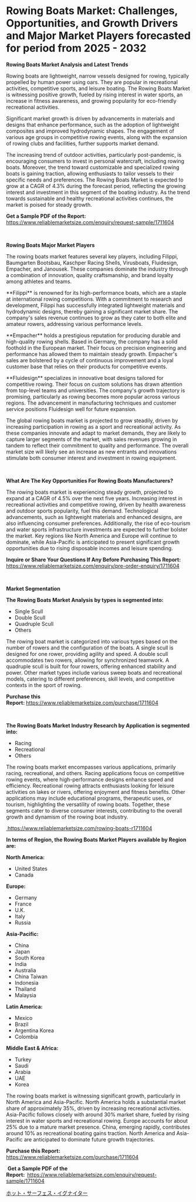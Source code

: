 <p><h1>Rowing Boats Market: Challenges, Opportunities, and Growth Drivers and Major Market Players forecasted for period from 2025 - 2032</h1></p><p><strong>Rowing Boats Market Analysis and Latest Trends</strong></p>
<p><p>Rowing boats are lightweight, narrow vessels designed for rowing, typically propelled by human power using oars. They are popular in recreational activities, competitive sports, and leisure boating. The Rowing Boats Market is witnessing positive growth, fueled by rising interest in water sports, an increase in fitness awareness, and growing popularity for eco-friendly recreational activities. </p><p>Significant market growth is driven by advancements in materials and designs that enhance performance, such as the adoption of lightweight composites and improved hydrodynamic shapes. The engagement of various age groups in competitive rowing events, along with the expansion of rowing clubs and facilities, further supports market demand. </p><p>The increasing trend of outdoor activities, particularly post-pandemic, is encouraging consumers to invest in personal watercraft, including rowing boats. Moreover, the trend toward customizable and specialized rowing boats is gaining traction, allowing enthusiasts to tailor vessels to their specific needs and preferences. The Rowing Boats Market is expected to grow at a CAGR of 4.3% during the forecast period, reflecting the growing interest and investment in this segment of the boating industry. As the trend towards sustainable and healthy recreational activities continues, the market is poised for steady growth.</p></p>
<p><strong>Get a Sample PDF of the Report:&nbsp;</strong> <a href="https://www.reliablemarketsize.com/enquiry/request-sample/1711604?utm_campaign=1886&utm_medium=2&utm_source=Github&utm_content=ia&utm_term=11012025&utm_id=rowing-boats">https://www.reliablemarketsize.com/enquiry/request-sample/1711604</a></p>
<p>&nbsp;</p>
<p><strong>Rowing Boats Major Market Players</strong></p>
<p><p>The rowing boats market features several key players, including Filippi, Baumgarten Bootsbau, Kaschper Racing Shells, Virusboats, Fluidesign, Empacher, and Janousek. These companies dominate the industry through a combination of innovation, quality craftsmanship, and brand loyalty among athletes and teams.</p><p>**Filippi** is renowned for its high-performance boats, which are a staple at international rowing competitions. With a commitment to research and development, Filippi has successfully integrated lightweight materials and hydrodynamic designs, thereby gaining a significant market share. The company's sales revenue continues to grow as they cater to both elite and amateur rowers, addressing various performance levels.</p><p>**Empacher** holds a prestigious reputation for producing durable and high-quality rowing shells. Based in Germany, the company has a solid foothold in the European market. Their focus on precision engineering and performance has allowed them to maintain steady growth. Empacher's sales are bolstered by a cycle of continuous improvement and a loyal customer base that relies on their products for competitive events.</p><p>**Fluidesign** specializes in innovative boat designs tailored for competitive rowing. Their focus on custom solutions has drawn attention from top-level teams and universities. The company's growth trajectory is promising, particularly as rowing becomes more popular across various regions. The advancement in manufacturing techniques and customer service positions Fluidesign well for future expansion.</p><p>The global rowing boats market is projected to grow steadily, driven by increasing participation in rowing as a sport and recreational activity. As these companies innovate and adapt to market demands, they are likely to capture larger segments of the market, with sales revenues growing in tandem to reflect their commitment to quality and performance. The overall market size will likely see an increase as new entrants and innovations stimulate both consumer interest and investment in rowing equipment.</p></p>
<p>&nbsp;</p>
<p><strong>What Are The Key Opportunities For Rowing Boats Manufacturers?</strong></p>
<p><p>The rowing boats market is experiencing steady growth, projected to expand at a CAGR of 4.5% over the next five years. Increasing interest in recreational activities and competitive rowing, driven by health awareness and outdoor sports popularity, fuel this demand. Technological advancements, such as lightweight materials and enhanced designs, are also influencing consumer preferences. Additionally, the rise of eco-tourism and water sports infrastructure investments are expected to further bolster the market. Key regions like North America and Europe will continue to dominate, while Asia-Pacific is anticipated to present significant growth opportunities due to rising disposable incomes and leisure spending.</p></p>
<p><strong>Inquire or Share Your Questions If Any Before Purchasing This Report:</strong> <a href="https://www.reliablemarketsize.com/enquiry/pre-order-enquiry/1711604?utm_campaign=1886&utm_medium=2&utm_source=Github&utm_content=ia&utm_term=11012025&utm_id=rowing-boats">https://www.reliablemarketsize.com/enquiry/pre-order-enquiry/1711604</a></p>
<p>&nbsp;</p>
<p><strong>Market Segmentation</strong></p>
<p><strong>The Rowing Boats Market Analysis by types is segmented into:</strong></p>
<p><ul><li>Single Scull</li><li>Double Scull</li><li>Quadruple Scull</li><li>Others</li></ul></p>
<p><p>The rowing boat market is categorized into various types based on the number of rowers and the configuration of the boats. A single scull is designed for one rower, providing agility and speed. A double scull accommodates two rowers, allowing for synchronized teamwork. A quadruple scull is built for four rowers, offering enhanced stability and power. Other market types include various sweep boats and recreational models, catering to different preferences, skill levels, and competitive contexts in the sport of rowing.</p></p>
<p><strong>Purchase this Report:&nbsp;</strong><a href="https://www.reliablemarketsize.com/purchase/1711604?utm_campaign=1886&utm_medium=2&utm_source=Github&utm_content=ia&utm_term=11012025&utm_id=rowing-boats">https://www.reliablemarketsize.com/purchase/1711604</a></p>
<p>&nbsp;</p>
<p><strong>The Rowing Boats Market Industry Research by Application is segmented into:</strong></p>
<p><ul><li>Racing</li><li>Recreational</li><li>Others</li></ul></p>
<p><p>The rowing boats market encompasses various applications, primarily racing, recreational, and others. Racing applications focus on competitive rowing events, where high-performance designs enhance speed and efficiency. Recreational rowing attracts enthusiasts looking for leisure activities on lakes or rivers, offering enjoyment and fitness benefits. Other applications may include educational programs, therapeutic uses, or tourism, highlighting the versatility of rowing boats. Together, these segments cater to diverse consumer interests, contributing to the overall growth and dynamism of the rowing boat industry.</p></p>
<p><a href="https://www.reliablemarketsize.com/rowing-boats-r1711604?utm_campaign=1886&utm_medium=2&utm_source=Github&utm_content=ia&utm_term=11012025&utm_id=rowing-boats">&nbsp;https://www.reliablemarketsize.com/rowing-boats-r1711604</a></p>
<p><strong>In terms of Region, the Rowing Boats Market Players available by Region are:</strong></p>
<p>
    <p> <strong> North America: </strong>
        <ul>
            <li>United States</li>
            <li>Canada</li>
        </ul>
        </p> 
    <p> <strong> Europe: </strong>
        <ul>
            <li>Germany</li>
            <li>France</li>
            <li>U.K.</li>
            <li>Italy</li>
            <li>Russia</li>
        </ul>
        </p> 
    <p> <strong> Asia-Pacific: </strong>
        <ul>
            <li>China</li>
            <li>Japan</li>
            <li>South Korea</li>
            <li>India</li>
            <li>Australia</li>
            <li>China Taiwan</li>
            <li>Indonesia</li>
            <li>Thailand</li>
            <li>Malaysia</li>
        </ul>
        </p> 
    <p> <strong> Latin America: </strong>
        <ul>
            <li>Mexico</li>
            <li>Brazil</li>
            <li>Argentina Korea</li>
            <li>Colombia</li>
        </ul>
        </p> 
    <p> <strong> Middle East & Africa: </strong>
        <ul>
            <li>Turkey</li>
            <li>Saudi</li>
            <li>Arabia</li>
            <li>UAE</li>
            <li>Korea</li>
        </ul>
    </p>
    </p>
<p><p>The rowing boats market is witnessing significant growth, particularly in North America and Asia-Pacific. North America holds a substantial market share of approximately 35%, driven by increasing recreational activities. Asia-Pacific follows closely with around 30% market share, fueled by rising interest in water sports and recreational rowing. Europe accounts for about 25% due to a mature market presence. China, emerging rapidly, contributes around 10% as recreational boating gains traction. North America and Asia-Pacific are anticipated to dominate future growth trajectories.</p></p>
<p><strong>Purchase this Report: </strong><a href="https://www.reliablemarketsize.com/purchase/1711604?utm_campaign=1886&utm_medium=2&utm_source=Github&utm_content=ia&utm_term=11012025&utm_id=rowing-boats">https://www.reliablemarketsize.com/purchase/1711604</a></p>
<p>&nbsp;<strong>Get a Sample PDF of the Report:&nbsp;&nbsp;</strong><a href="https://www.reliablemarketsize.com/enquiry/request-sample/1711604?utm_campaign=1886&utm_medium=2&utm_source=Github&utm_content=ia&utm_term=11012025&utm_id=rowing-boats">https://www.reliablemarketsize.com/enquiry/request-sample/1711604</a></p>
<p><strong></strong></p>
<p><p><a href="https://github.com/mohamedbakry57/Market-Research-Report-List-6/blob/main/970675929824.md?utm_campaign=1886&utm_medium=2&utm_source=Github&utm_content=ia&utm_term=11012025&utm_id=rowing-boats">ホット・サーフェス・イグナイター</a></p></p>